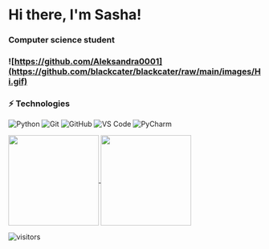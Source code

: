 # Hi there, I'm Sasha!
### Computer science student 
### ![https://github.com/Aleksandra0001](https://github.com/blackcater/blackcater/raw/main/images/Hi.gif) 



### ⚡ Technologies
![Python](https://img.shields.io/badge/python-3670A0?style=plastic&logo=python&logoColor=ffdd54)
![Git](https://img.shields.io/badge/-Git-black?style=plastic&logo=git)
![GitHub](https://img.shields.io/badge/-GitHub-181717?style=plastic&logo=github)
![VS Code](https://img.shields.io/badge/-VS%20Code-007ACC?style=plastic&logo=visual-studio-code)
![PyCharm](https://img.shields.io/badge/pycharm-143?style=plastic&logo=pycharm&logoColor=black&color=black&labelColor=green)
<!-- **:chart_with_upwards_trend: My GitHub Stats** -->


<a href="https://github.com/Aleksandra0001">
  <img align="center" height="180em" src="https://github-readme-stats.vercel.app/api?username=Aleksandra0001&show_icons=true&hide_border=true&&count_private=true&include_all_commits=true&theme=merko" />
</a>
<a href="https://github.com/Aleksandra0001">
  <img align="center" height="180em" src="https://github-readme-stats.vercel.app/api/top-langs/?username=Aleksandra0001&langs_count=8&layout=compact" />
</a>


![visitors](https://visitor-badge.glitch.me/badge?page_id=Aleksandra0001.104300297&left_color=darkslateblue&right_color=green)
